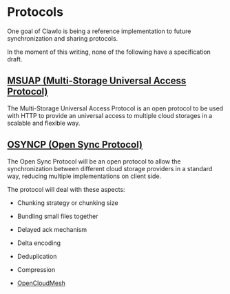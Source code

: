 # Protocols

One goal of ClawIo is being a reference implementation to future synchronization and sharing protocols.

In the moment of this writing, none of the following have a specification draft.

##  [MSUAP (Multi-Storage Universal Access Protocol)](msuap.md)

The Multi-Storage Universal Access Protocol is an open protocol to be used with HTTP to provide an universal access to multiple cloud storages in a scalable and flexible way.

## [OSYNCP (Open Sync Protocol)](osyncp.md)

The Open Sync Protocol will be an open protocol to allow the synchronization between different cloud storage providers in a standard way, reducing multiple implementations on client side.

The protocol will deal with these aspects:

* Chunking strategy or chunking size
* Bundling small files together
* Delayed ack mechanism
* Delta encoding
* Deduplication
* Compression

* [OpenCloudMesh](opencloudmesh.md)